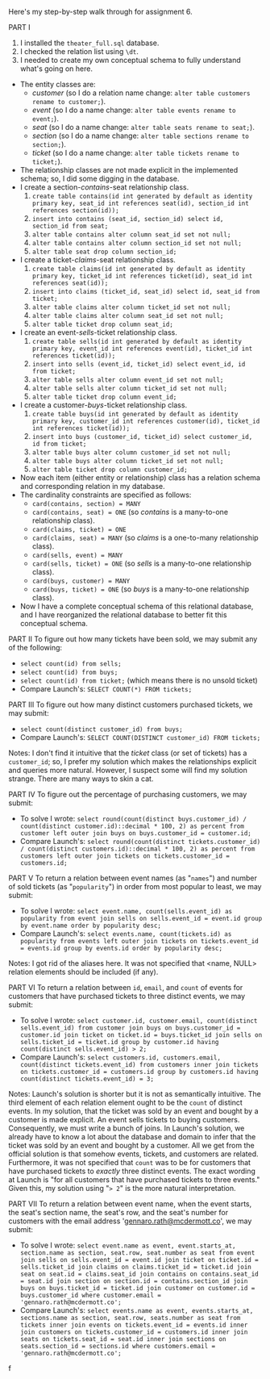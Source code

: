 Here's my step-by-step walk through for assignment 6.

PART I
1. I installed the `theater_full.sql` database.
2. I checked the relation list using `\dt`.
3. I needed to create my own conceptual schema to fully understand what's going on here.
  - The entity classes are:
    - _customer_ (so I do a relation name change: `alter table customers rename to customer;`).
    - _event_ (so I do a name change: `alter table events rename to event;`).
    - _seat_ (so I do a name change: `alter table seats rename to seat;`).
    - _section_ (so I do a name change: `alter table sections rename to section;`).
    - _ticket_ (so I do a name change: `alter table tickets rename to ticket;`).
  - The relationship classes are not made explicit in the implemented schema; so, I did some digging in the database.
   - I create a section-_contains_-seat relationship class.
     1. `create table contains(id int generated by default as identity primary key, seat_id int references seat(id), section_id int references section(id));`
     2. `insert into contains (seat_id, section_id) select id, section_id from seat;`
     3. `alter table contains alter column seat_id set not null;`
     4. `alter table contains alter column section_id set not null;`
     5. `alter table seat drop column section_id;`
   - I create a ticket-_claims_-seat relationship class.
     1. `create table claims(id int generated by default as identity primary key, ticket_id int references ticket(id), seat_id int references seat(id));`
     2. `insert into claims (ticket_id, seat_id) select id, seat_id from ticket;`
     3. `alter table claims alter column ticket_id set not null;`
     4. `alter table claims alter column seat_id set not null;`
     5. `alter table ticket drop column seat_id;`
   - I create an event-_sells_-ticket relationship class.
     1. `create table sells(id int generated by default as identity primary key, event_id int references event(id), ticket_id int references ticket(id));`
     2. `insert into sells (event_id, ticket_id) select event_id, id from ticket;`
     3. `alter table sells alter column event_id set not null;`
     4. `alter table sells alter column ticket_id set not null;`
     5. `alter table ticket drop column event_id;`
   - I create a customer-_buys_-ticket relationship class.
     1. `create table buys(id int generated by default as identity primary key, customer_id int references customer(id), ticket_id int references ticket(id));`
     2. `insert into buys (customer_id, ticket_id) select customer_id, id from ticket;`
     3. `alter table buys alter column customer_id set not null;`
     4. `alter table buys alter column ticket_id set not null;`
     5. `alter table ticket drop column customer_id;`
  - Now each item (either entity or relationship) class has a relation schema and corresponding relation in my database.
  - The cardinality constraints are specified as follows:
    - `card(contains, section) = MANY`
    - `card(contains, seat) = ONE` (so _contains_ is a many-to-one relationship class).
    - `card(claims, ticket) = ONE`
    - `card(claims, seat) = MANY` (so _claims_ is a one-to-many relationship class).
    - `card(sells, event) = MANY`
    - `card(sells, ticket) = ONE` (so _sells_ is a many-to-one relationship class).
    - `card(buys, customer) = MANY`
    - `card(buys, ticket) = ONE` (so _buys_ is a many-to-one relationship class).
  - Now I have a complete conceptual schema of this relational database, and I have reorganized the relational database to better fit this conceptual schema.

PART II
To figure out how many tickets have been sold, we may submit any of the following:
  - `select count(id) from sells;`
  - `select count(id) from buys;`
  - `select count(id) from ticket;` (which means there is no unsold ticket)
  - Compare Launch's: `SELECT COUNT(*) FROM tickets;`

PART III
To figure out how many distinct customers purchased tickets, we may submit:
  - `select count(distinct customer_id) from buys;`
  - Compare Launch's: `SELECT COUNT(DISTINCT customer_id) FROM tickets;`

Notes: I don't find it intuitive that the _ticket_ class (or set of tickets) has a `customer_id`; so, I prefer my solution which makes the relationships explicit and queries more natural. However, I suspect some will find my solution strange. There are many ways to skin a cat.

PART IV
To figure out the percentage of purchasing customers, we may submit:
  - To solve I wrote: `select round(count(distinct buys.customer_id) / count(distinct customer.id)::decimal * 100, 2) as percent from customer left outer join buys on buys.customer_id = customer.id;`
  - Compare Launch's: `select round(count(distinct tickets.customer_id) / count(distinct customers.id)::decimal * 100, 2) as percent from customers left outer join tickets on tickets.customer_id = customers.id;`

PART V
To return a relation between event names (as "`names`") and number of sold tickets (as "`popularity`") in order from most popular to least, we may submit:
  - To solve I wrote: `select event.name, count(sells.event_id) as popularity from event join sells on sells.event_id = event.id group by event.name order by popularity desc;`
  - Compare Launch's: `select events.name, count(tickets.id) as popularity from events left outer join tickets on tickets.event_id = events.id group by events.id order by popularity desc;`

Notes: I got rid of the aliases here. It was not specified that \<name, NULL\> relation elements should be included (if any).

PART VI
To return a relation between `id`, `email`, and `count` of events for customers that have purchased tickets to three distinct events, we may submit:
  - To solve I wrote: `select customer.id, customer.email, count(distinct sells.event_id) from customer join buys on buys.customer_id = customer.id join ticket on ticket.id = buys.ticket_id join sells on sells.ticket_id = ticket.id group by customer.id having count(distinct sells.event_id) > 2;`
  - Compare Launch's: `select customers.id, customers.email, count(distinct tickets.event_id) from customers inner join tickets on tickets.customer_id = customers.id group by customers.id having count(distinct tickets.event_id) = 3;`

Notes: Launch's solution is shorter but it is not as semantically intuitive. The third element of each relation element ought to be the `count` of distinct events. In my solution, that the ticket was sold by an event and bought by a customer is made explicit. An event sells tickets to buying customers. Consequently, we must write a bunch of joins. In Launch's solution, we already have to know a lot about the database and domain to infer that the ticket was sold by an event and bought by a customer. All we get from the official solution is that somehow events, tickets, and customers are related. Furthermore, it was not specified that `count` was to be for customers that have purchased tickets to _exactly_ three distinct events. The exact wording at Launch is "for all customers that have purchased tickets to three events." Given this, my solution using "`> 2`" is the more natural interpretation.

PART VII
To return a relation between event name, when the event starts, the seat's section name, the seat's row, and the seat's number for customers with the email address 'gennaro.rath@mcdermott.co', we may submit:
  - To solve I wrote: `select event.name as event, event.starts_at, section.name as section, seat.row, seat.number as seat from event join sells on sells.event_id = event.id join ticket on ticket.id = sells.ticket_id join claims on claims.ticket_id = ticket.id join seat on seat.id = claims.seat_id join contains on contains.seat_id = seat.id join section on section.id = contains.section_id join buys on buys.ticket_id = ticket.id join customer on customer.id = buys.customer_id where customer.email = 'gennaro.rath@mcdermott.co';`
  - Compare Launch's: `select events.name as event, events.starts_at, sections.name as section, seat.row, seats.number as seat from tickets inner join events on tickets.event_id = events.id inner join customers on tickets.customer_id = customers.id inner join seats on tickets.seat_id = seat.id inner join sections on seats.section_id = sections.id where customers.email = 'gennaro.rath@mcdermott.co';`


























f
